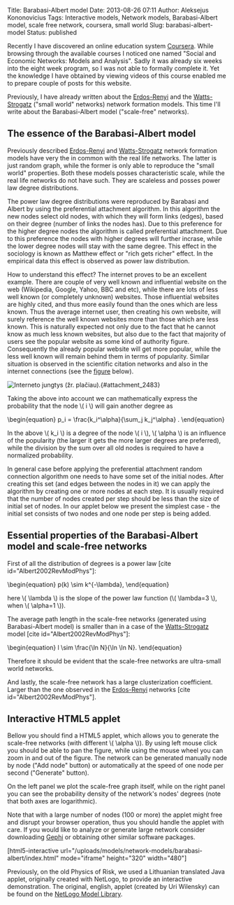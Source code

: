 Title: Barabasi-Albert model
Date: 2013-08-26 07:11
Author: Aleksejus Kononovicius
Tags: Interactive models, Network models, Barabasi-Albert model, scale free network, coursera, small world
Slug: barabasi-albert-model
Status: published

Recently I have discovered
an online education system [Coursera](https://www.coursera.org/). While
browsing through the available courses I noticed one named "Social and
Economic Networks: Models and Analysis". Sadly it was already six weeks
into the eight week program, so I was not able to formally complete it.
Yet the knowledge I have obtained by viewing videos of this course
enabled me to prepare couple of posts for this website.

Previously, I have already written about the
[Erdos-Renyi](/erdos-renyi-model "Erdos-Renyi model on Physics of Risk")
and the
[Watts-Strogatz](/watts-strogatz-model "Watts-Strogatz model on Physics of Risk")
("small world" networks) network formation models. This time I'll write
about the Barabasi-Albert model ("scale-free"
networks).<!--more-->

The essence of the Barabasi-Albert model
----------------------------------------

Previously described
[Erdos-Renyi](/erdos-renyi-model "Erdos-Renyi model on Physics of Risk")
and
[Watts-Strogatz](/watts-strogatz-model "Watts-Strogatz model on Physics of Risk")
network formation models have very the in common with the real life
networks. The latter is just random graph, while the former is only able
to reproduce the "small world" properties. Both these models posses
characteristic scale, while the real life networks do not have such.
They are scaleless and posses power law degree distributions.

The power law degree distributions were reproduced by Barabasi and
Albert by using the preferential attachment algorithm. In this algorithm
the new nodes select old nodes, with which they will form links (edges),
based on their degree (number of links the nodes has). Due to this
preference for the higher degree nodes the algorithm is called
preferential attachment. Due to this preference the nodes with higher
degrees will further incrase, while the lower degree nodes will stay
with the same degree. This effect in the sociology is known as Matthew
effect or "rich gets richer" effect. In the empirical data this effect
is observed as power law distribution.

How to understand this effect? The internet proves to be an excellent
example. There are couple of very well known and influential website on
the web (Wikipedia, Google, Yahoo, BBC and etc), while there are lots of
less well known (or completely unknown) websites. Those influential
websites are highly cited, and thus more easily found than the ones
which are less known. Thus the average internet user, then creating his
own website, will surely reference the well known websites more than
those which are less known. This is naturally expected not only due to
the fact that he cannot know as much less known websites, but also due
to the fact that majority of users see the popular website as some kind
of authority figure. Consequently the already popular website will get
more popular, while the less well known will remain behind them in terms
of popularity. Similar situation is observed in the scientific citation
networks and also in the internet connections (see the
[figure](#attachment_2483) below).

![Interneto jungtys (žr.
plačiau).](/uploads/2013/05/network-connections.jpg "
A macroscopic snapshot of Internet connectivity (see
[this](http://barabasilab.com/gallery/g1.php) for more
details)."){#attachment_2483} 

Taking the above into account we can mathematically express the
probability that the node \\\(  i \\\) will gain another degree as


\begin{equation}
 p\_i = \frac{k\_i^\alpha}{\sum\_j k\_j^\alpha} . 
\end{equation}


In the above \\\(  k\_i \\\) is a degree of the node \\\(  i \\\), \\\( \alpha \\\) is an influence of the popularity (the larger it gets the more
larger degrees are preferred), while the division by the sum over all
old nodes is required to have a normalized probability.

In general case before applying the preferential attachment random
connection algorithm one needs to have some set of the initial nodes.
After creating this set (and edges between the nodes in it) we can apply
the algorithm by creating one or more nodes at each step. It is usually
required that the number of nodes created per step should be less than
the size of initial set of nodes. In our applet below we present the
simplest case - the initial set consists of two nodes and one node per
step is being added.

Essential properties of the Barabasi-Albert model and scale-free networks
-------------------------------------------------------------------------

First of all the distribution of degrees is a power law \[cite
id="Albert2002RevModPhys"\]:


\begin{equation}
 p(k) \sim k^{-\lambda}, 
\end{equation}


here \\\(  \lambda \\\) is the slope of the power law function (\\\( \lambda=3 \\\), when \\\(  \alpha=1 \\\)).

The average path length in the scale-free networks (generated using
Barabasi-Albert model) is smaller than in a case of the
[Watts-Strogatz](/watts-strogatz-model "Watts-Strogatz model on Physics of Risk")
model \[cite id="Albert2002RevModPhys"\]:


\begin{equation}
 l \sim \frac{\ln N}{\ln \ln N}. 
\end{equation}


Therefore it should be evident that the scale-free networks are
ultra-small world networks.

And lastly, the scale-free network has a large clusterization
coefficient. Larger than the one observed in the
[Erdos-Renyi](/erdos-renyi-model "Erdos-Renyi model on Physics of Risk")
networks \[cite id="Albert2002RevModPhys"\].

Interactive HTML5 applet
------------------------

Bellow you should find a HTML5 applet, which allows you to generate the
scale-free networks (with different \\\(  \alpha \\\)). By using left
mouse click you should be able to pan the figure, while using the mouse
wheel you can zoom in and out of the figure. The network can be
generated manually node by node ("Add node" button) or automatically at
the speed of one node per second ("Generate" button).

On the left panel we plot the scale-free graph itself, while on the
right panel you can see the probability density of the network's nodes'
degrees (note that both axes are logarithmic).

Note that with a large number of nodes (100 or more) the applet might
free and disrupt your browser operation, thus you should handle the
applet with care. If you would like to analyze or generate large network
consider downloading [Gephi](http://gephi.org/) or obtaining other
similar software packages.

[html5-interactive
url="/uploads/models/network-models/barabasi-albert/index.html"
mode="iframe" height="320" width="480"]

Previously, on the old Physics of Risk, we used a Lithuanian translated
Java applet, originally created with NetLogo, to provide an interactive
demonstration. The original, english, applet (created by Uri Wilensky)
can be found on the [NetLogo Model
Library](http://ccl.northwestern.edu/netlogo/models/PreferentialAttachment).
